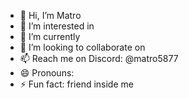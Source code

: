 - 👋 Hi, I’m Matro
- 👀 I’m interested in 
- 🌱 I’m currently 
- 💞️ I’m looking to collaborate on 
- 📫 Reach me on Discord: @matro5877
- 😄 Pronouns: 
- ⚡ Fun fact: friend inside me
